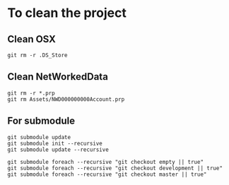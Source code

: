 # To clean the project

## Clean OSX
```
git rm -r .DS_Store
```
## Clean NetWorkedData
```
git rm -r *.prp
git rm Assets/NWD000000000Account.prp
```

## For submodule
```
git submodule update
git submodule init --recursive
git submodule update --recursive

git submodule foreach --recursive "git checkout empty || true"
git submodule foreach --recursive "git checkout development || true"
git submodule foreach --recursive "git checkout master || true"

```